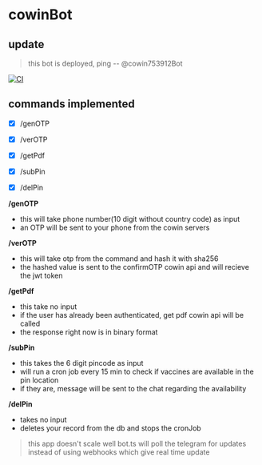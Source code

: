 # cowinBot

## update
> this bot is deployed, ping -- @cowin753912Bot

[![CI](https://github.com/chaithanyaMarripati/cowinBot/actions/workflows/main.yml/badge.svg)](https://github.com/chaithanyaMarripati/cowinBot/actions/workflows/main.yml)

## commands implemented
- [x] /genOTP
- [x] /verOTP
- [x] /getPdf
- [x] /subPin
- [x] /delPin


**/genOTP**
- this will take phone number(10 digit without country code) as input
- an OTP will be sent to your phone from the cowin servers

**/verOTP**
- this will take otp from the command and hash it with sha256
- the hashed value is sent to the confirmOTP cowin api and will recieve the jwt token

**/getPdf**
- this take no input
- if the user has already been authenticated, get pdf cowin api will be called
- the response right now is in binary format

**/subPin**
- this takes the 6 digit pincode as input
- will run a cron job every 15 min to check if vaccines are available in the pin location
- if they are, message will be sent to the chat regarding the availability

**/delPin**
- takes no input
- deletes your record from the db and stops the cronJob

> this app doesn't scale well
> bot.ts will poll the telegram for updates instead of using webhooks which give real time update
